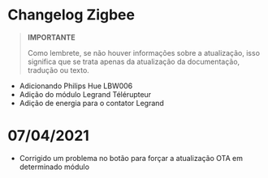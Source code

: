 # Changelog Zigbee

>**IMPORTANTE**
>
>Como lembrete, se não houver informações sobre a atualização, isso significa que se trata apenas da atualização da documentação, tradução ou texto.

- Adicionando Philips Hue LBW006
- Adição do módulo Legrand Télérupteur
- Adição de energia para o contator Legrand

# 07/04/2021

- Corrigido um problema no botão para forçar a atualização OTA em determinado módulo